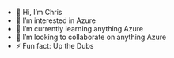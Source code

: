 - 👋 Hi, I’m Chris
- 👀 I’m interested in Azure
- 🌱 I’m currently learning anything Azure
- 💞️ I’m looking to collaborate on anything Azure
- ⚡ Fun fact: Up the Dubs

<!---
ChrisPoole17/ChrisPoole17 is a ✨ special ✨ repository because its `README.md` (this file) appears on your GitHub profile.
You can click the Preview link to take a look at your changes.
--->
